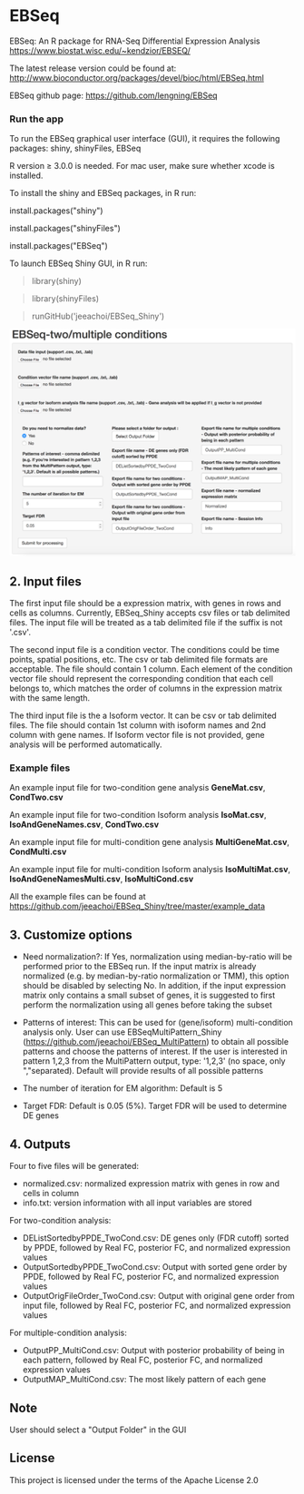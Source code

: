 # EBSeq
EBSeq: An R package for RNA-Seq Differential Expression Analysis https://www.biostat.wisc.edu/~kendzior/EBSEQ/

The latest release version could be found at: http://www.bioconductor.org/packages/devel/bioc/html/EBSeq.html 

EBSeq github page: https://github.com/lengning/EBSeq

### Run the app
To run the EBSeq graphical user interface (GUI), it requires the following packages: shiny, shinyFiles, EBSeq

R version ≥ 3.0.0 is needed. For mac user, make sure whether xcode is installed.

To install the shiny and EBSeq packages, in R run:

install.packages("shiny")

install.packages("shinyFiles")

install.packages("EBSeq")

To launch EBSeq Shiny GUI, in R run:

> library(shiny)

> library(shinyFiles)

> runGitHub('jeeachoi/EBSeq_Shiny')

![Screenshot](https://github.com/jeeachoi/EBSeq_Shiny/blob/master/EBSeqShiny.png)

## 2. Input files

The first input file should be a expression matrix, with genes in rows and cells as columns. 
Currently, EBSeq_Shiny accepts csv files or tab delimited files.
The input file will be treated as a tab delimited file if the suffix is not '.csv'.

The second input file is a condition vector. The conditions could be time points, spatial positions, etc. 
The csv or tab delimited file formats are acceptable. The file should contain 1 column. Each element of the condition vector file should represent the corresponding condition that each cell belongs to, which matches the order of columns in the expression matrix with the same length. 

The third input file is the a Isoform vector. It can be csv or tab delimited files. The file should contain
1st column with isoform names and 2nd column with gene names. If Isoform vector file is not provided, gene analysis will be performed automatically.

### Example files
An example input file for two-condition gene analysis **GeneMat.csv**, **CondTwo.csv**

An example input file for two-condition Isoform analysis **IsoMat.csv**, **IsoAndGeneNames.csv**, **CondTwo.csv** 

An example input file for multi-condition gene analysis **MultiGeneMat.csv**, **CondMulti.csv**

An example input file for multi-condition Isoform analysis **IsoMultiMat.csv**, **IsoAndGeneNamesMulti.csv**, **IsoMultiCond.csv** 

All the example files can be found at https://github.com/jeeachoi/EBSeq_Shiny/tree/master/example_data   

## 3. Customize options

- Need normalization?: If Yes, normalization using median-by-ratio will be performed prior to the EBSeq run. If the input matrix is already normalized (e.g. by median-by-ratio normalization or TMM), this option should be disabled by selecting No. In addition, if the input expression matrix only contains a small subset of genes, it is suggested to first perform the normalization using all genes before taking the subset

- Patterns of interest: This can be used for (gene/isoform) multi-condition analysis only. User can use EBSeqMultiPattern_Shiny (https://github.com/jeeachoi/EBSeq_MultiPattern) to obtain all possible patterns and choose the patterns of interest. If the user is interested in pattern 1,2,3 from the MultiPattern output, type: '1,2,3' (no space, only ","separated). Default will provide results of all possible patterns

- The number of iteration for EM algorithm: Default is 5

- Target FDR: Default is 0.05 (5%). Target FDR will be used to determine DE genes


## 4. Outputs
Four to five files will be generated:
-	normalized.csv: normalized expression matrix with genes in row and cells in column
- info.txt: version information with all input variables are stored

For two-condition analysis:
- DEListSortedbyPPDE_TwoCond.csv: DE genes only (FDR cutoff) sorted by PPDE, followed by Real FC, posterior FC, and normalized expression values
- OutputSortedbyPPDE_TwoCond.csv: Output with sorted gene order by PPDE, followed by Real FC, posterior FC, and normalized expression values
- OutputOrigFileOrder_TwoCond.csv: Output with original gene order from input file, followed by Real FC, posterior FC, and normalized expression values

For multiple-condition analysis:
- OutputPP_MultiCond.csv: Output with posterior probability of being in each pattern, followed by Real FC, posterior FC, and normalized expression values
- OutputMAP_MultiCond.csv: The most likely pattern of each gene

## Note
User should select a "Output Folder" in the GUI

## License
This project is licensed under the terms of the Apache License 2.0


